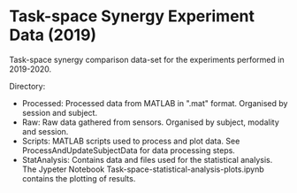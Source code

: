 # Task-space Synergy Experiment Data (2019)
Task-space synergy comparison data-set for the experiments performed in 2019-2020.

Directory:
- Processed: Processed data from MATLAB in ".mat" format. Organised by session and subject.
- Raw: Raw data gathered from sensors. Organised by subject, modality and session.
- Scripts: MATLAB scripts used to process and plot data. See ProcessAndUpdateSubjectData for data processing steps.
- StatAnalysis: Contains data and files used for the statistical analysis. The Jypeter Notebook Task-space-statistical-analysis-plots.ipynb contains the plotting of results.
